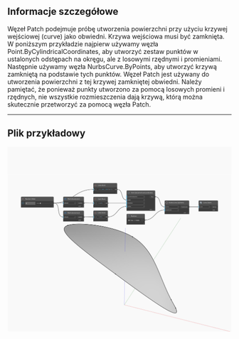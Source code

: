 ## Informacje szczegółowe
Węzeł Patch podejmuje próbę utworzenia powierzchni przy użyciu krzywej wejściowej (curve) jako obwiedni. Krzywa wejściowa musi być zamknięta. W poniższym przykładzie najpierw używamy węzła Point.ByCylindricalCoordinates, aby utworzyć zestaw punktów w ustalonych odstępach na okręgu, ale z losowymi rzędnymi i promieniami. Następnie używamy węzła NurbsCurve.ByPoints, aby utworzyć krzywą zamkniętą na podstawie tych punktów. Węzeł Patch jest używany do utworzenia powierzchni z tej krzywej zamkniętej obwiedni. Należy pamiętać, że ponieważ punkty utworzono za pomocą losowych promieni i rzędnych, nie wszystkie rozmieszczenia dają krzywą, którą można skutecznie przetworzyć za pomocą węzła Patch.
___
## Plik przykładowy

![Patch](./Autodesk.DesignScript.Geometry.Curve.Patch_img.jpg)

